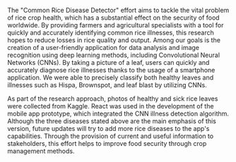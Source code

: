 The "Common Rice Disease Detector" effort aims to tackle the vital problem of rice crop 
health, which has a substantial effect on the security of food worldwide. By providing 
farmers and agricultural specialists with a tool for quickly and accurately identifying common 
rice illnesses, this research hopes to reduce losses in rice quality and output. Among our goals 
is the creation of a user-friendly application for data analysis and image recognition using 
deep learning methods, including Convolutional Neural Networks (CNNs). By taking a 
picture of a leaf, users can quickly and accurately diagnose rice illnesses thanks to the usage 
of a smartphone application. We were able to precisely classify both healthy leaves and 
illnesses such as Hispa, Brownspot, and leaf blast by utilizing CNNs.  
 
As part of the research approach, photos of healthy and sick rice leaves were collected from 
Kaggle. React was used in the development of the mobile app prototype, which integrated the 
CNN illness detection algorithm. Although the three diseases stated above are the main 
emphasis of this version, future updates will try to add more rice diseases to the app's 
capabilities. Through the provision of current and useful information to stakeholders, this 
effort helps to improve food security through crop management methods. 
